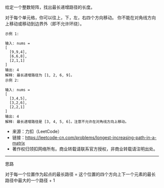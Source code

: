 给定一个整数矩阵，找出最长递增路径的长度。

对于每个单元格，你可以往上，下，左，右四个方向移动。 你不能在对角线方向上移动或移动到边界外（即不允许环绕）。


```raw
示例 1:

输入: nums =
[
  [9,9,4],
  [6,6,8],
  [2,1,1]
]
输出: 4
解释: 最长递增路径为 [1, 2, 6, 9]。
示例 2:

输入: nums =
[
  [3,4,5],
  [3,2,6],
  [2,2,1]
]
输出: 4
解释: 最长递增路径是 [3, 4, 5, 6]。注意不允许在对角线方向上移动。
```

- 来源：力扣（LeetCode）
- 链接：https://leetcode-cn.com/problems/longest-increasing-path-in-a-matrix
- 著作权归领扣网络所有。商业转载请联系官方授权，非商业转载请注明出处。

---

思路

对于每一个位置作为起点的最长路径 = 这个位置的四个方向上下一个元素的最长路径中最大的一个路径 + 1


